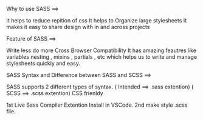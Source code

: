 Why to use SASS ==>

It helps to reduce repition of css
It helps to Organize large stylesheets
It makes it easy to share design with in and across projects


Feature of SASS ==>

Write less do more
Cross Browser Compatibility
It has amazing feautres like variables nesting , mixins , partials , etc which helps us to write and manage stylesheets quickly and easy. 



SASS Syntax and Difference between SASS and SCSS ==>

SASS supports 2 different types of syntax.
        ( Intended ==> .sass extention) 
        ( SCSS ==> .scss extention)  CSS frienldy


1st Live Sass Compiler Extention Install in VSCode.
2nd make style .scss file.